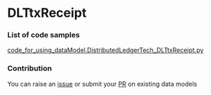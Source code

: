 # DLTtxReceipt

### List of code samples 

<!-- 50-List of code -->

<!-- [code entry](link) -->
[code_for_using_dataModel.DistributedLedgerTech_DLTtxReceipt.py](https://github.com/smart-data-models/dataModel.DistributedLedgerTech/blob/master/DLTtxReceipt/code/code_for_using_dataModel.DistributedLedgerTech_DLTtxReceipt.py)


<!-- /50-List of code -->

### Contribution
You can raise an [issue](https://github.com/smart-data-models/dataModel.DistributedLedgerTech/issues) or submit your [PR](https://github.com/smart-data-models/dataModel.DistributedLedgerTech/pulls) on existing data models
